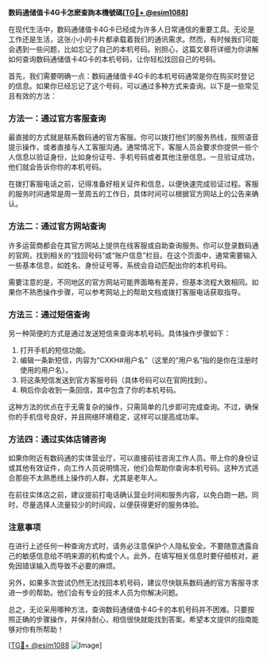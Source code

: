 **数码通储值卡4G卡怎麽查詢本機號碼[[TG💪+ @esim1088](https://t.me/s/esim1088)]**

在现代生活中，数码通储值卡4G卡已经成为许多人日常通信的重要工具。无论是工作还是生活，这张小小的卡片都承载着我们的通讯需求。然而，有时候我们可能会遇到一些问题，比如忘记了自己的本机号码。别担心，这篇文章将详细为你讲解如何查询数码通储值卡4G卡的本机号码，让你轻松找回自己的号码。

首先，我们需要明确一点：数码通储值卡4G卡的本机号码通常是你在购买时登记的信息。如果你已经忘记了这个号码，可以通过多种方式来查询。以下是一些常见且有效的方法：

### 方法一：通过官方客服查询

最直接的方式就是联系数码通的官方客服。你可以拨打他们的服务热线，按照语音提示操作，或者直接与人工客服沟通。通常情况下，客服人员会要求你提供一些个人信息以验证身份，比如身份证号、手机号码或者其他注册信息。一旦验证成功，他们就会告诉你你的本机号码。

在拨打客服电话之前，记得准备好相关证件和信息，以便快速完成验证过程。客服的服务时间通常是周一至周五的工作日，具体时间可以根据官方网站上的公告来确认。

### 方法二：通过官方网站查询

许多运营商都会在其官方网站上提供在线客服或自助查询服务。你可以登录数码通的官网，找到相关的“找回号码”或“账户信息”栏目。在这个页面中，通常需要输入一些基本信息，如姓名、身份证号等，系统会自动匹配出你的本机号码。

需要注意的是，不同地区的官方网站可能界面略有差异，但基本流程大致相同。如果你不熟悉操作步骤，可以参考网站上的帮助文档或拨打客服电话获取指导。

### 方法三：通过短信查询

另一种简便的方式是通过发送短信来查询本机号码。具体操作步骤如下：

1. 打开手机的短信功能。
2. 编辑一条新短信，内容为“CXKH#用户名”（这里的“用户名”指的是你在注册时使用的用户名）。
3. 将这条短信发送到官方客服号码（具体号码可以在官网找到）。
4. 稍后你会收到一条回信，其中包含了你的本机号码。

这种方法的优点在于无需复杂的操作，只需简单的几步即可完成查询。不过，确保你的手机信号良好，并且网络环境稳定，这样可以提高成功率。

### 方法四：通过实体店铺咨询

如果你附近有数码通的实体营业厅，可以直接前往咨询工作人员。带上你的身份证或其他有效证件，向工作人员说明情况，他们会帮助你查询本机号码。这种方式适合那些不太熟悉线上操作的人群，尤其是老年人。

在前往实体店之前，建议提前打电话确认营业时间和服务内容，以免白跑一趟。同时，尽量选择人流量较少的时间段，以便获得更好的服务体验。

### 注意事项

在进行上述任何一种查询方式时，请务必注意保护个人隐私安全。不要随意透露自己的敏感信息给不明来源的机构或个人。此外，在填写相关信息时要仔细核对，避免因错误输入而导致不必要的麻烦。

另外，如果多次尝试仍然无法找回本机号码，建议尽快联系数码通的官方客服寻求进一步的帮助。他们会有专业的技术人员为你解决问题。

总之，无论采用哪种方法，查询数码通储值卡4G卡的本机号码并不困难。只要按照正确的步骤操作，并保持耐心，相信很快就能找到答案。希望本文提供的指南能够对你有所帮助！

[[TG💪+ @esim1088](https://t.me/s/esim1088) ![Image](https://i.postimg.cc/4NQfJmqS/Snipaste-2025-05-13-00-14-12.png)]